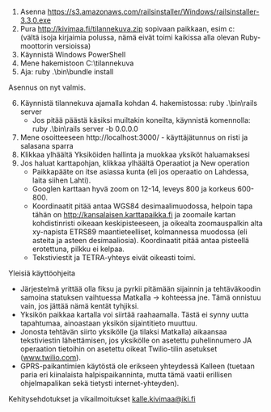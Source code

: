 ﻿1. Asenna https://s3.amazonaws.com/railsinstaller/Windows/railsinstaller-3.3.0.exe
2. Pura http://kivimaa.fi/tilannekuva.zip sopivaan paikkaan, esim c:\
   (vältä isoja kirjaimia polussa, nämä eivät toimi kaikissa alla olevan Ruby-moottorin
   versioissa)
3. Käynnistä Windows PowerShell
4. Mene hakemistoon C:\tilannekuva
5. Aja: ruby .\bin\bundle install

Asennus on nyt valmis.

6. Käynnistä tilannekuva ajamalla kohdan 4. hakemistossa: ruby .\bin\rails server
   - Jos pitää päästä käsiksi muiltakin koneilta, käynnistä komennolla: ruby .\bin\rails server -b 0.0.0.0
7. Mene osoitteeseen http://localhost:3000/ - käyttäjätunnus on risti ja salasana sparra
8. Klikkaa ylhäältä Yksiköiden hallinta ja muokkaa yksiköt haluamaksesi
9. Jos haluat karttapohjan, klikkaa ylhäältä Operaatiot ja New operation 
   - Paikkapääte on itse asiassa kunta (eli jos operaatio on Lahdessa, laita siihen Lahti).
   - Googlen karttaan hyvä zoom on 12-14, leveys 800 ja korkeus 600-800.
   - Koordinaatit pitää antaa WGS84 desimaalimuodossa, helpoin tapa tähän on
     http://kansalaisen.karttapaikka.fi ja zoomaile kartan kohdistinristi oikeaan keskipisteeseen,
     ja oikealta zoomauspalkin alta xy-napista ETRS89 maantieteelliset, kolmannessa muodossa
     (eli asteita ja asteen desimaaliosia). Koordinaatit pitää antaa pisteellä erotettuna,
     pilkku ei kelpaa.
   - Tekstiviestit ja TETRA-yhteys eivät oikeasti toimi.

Yleisiä käyttöohjeita
- Järjestelmä yrittää olla fiksu ja pyrkii pitämään sijainnin ja tehtäväkoodin
  samoina statuksen vaihtuessa Matkalla -> kohteessa jne. Tämä onnistuu vain,
  jos jättää nämä kentät tyhjiksi.
- Yksikön paikkaa kartalla voi siirtää raahaamalla. Tästä ei synny uutta tapahtumaa,
  ainoastaan yksikön sijaintitieto muuttuu.
- Jonosta tehtävän siirto yksikölle (ja tilaksi Matkalla) aikaansaa tekstiviestin
  lähettämisen, jos yksikölle on asetettu puhelinnumero JA operaation tietoihin
  on asetettu oikeat Twilio-tilin asetukset (www.twilio.com).
- GPRS-paikantimien käytöstä ole erikseen yhteydessä Kalleen (tuetaan paria eri
  kiinalaista halpispaikanninta, mutta tämä vaatii erillisen ohjelmapalikan sekä
  tietysti internet-yhteyden).

Kehitysehdotukset ja vikailmoitukset kalle.kivimaa@iki.fi



